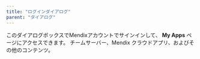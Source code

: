 ```yaml
---
title: "ログインダイアログ"
parent: "ダイアログ"
---
```


このダイアログボックスでMendixアカウントでサインインして、 **My Apps** ページにアクセスできます。 チームサーバー、Mendix クラウドアプリ、およびその他のコンテンツ。
